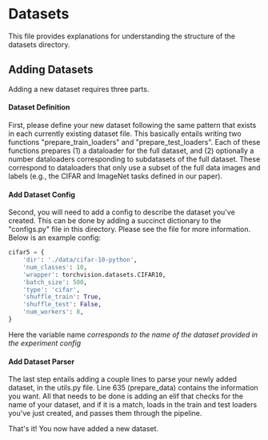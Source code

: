 # Datasets
This file provides explanations for understanding the structure of the datasets directory.

## Adding Datasets
Adding a new dataset requires three parts. 

#### Dataset Definition
First, please define your new dataset following the same pattern that exists in each currently existing dataset file. This basically entails writing two functions "prepare_train_loaders" and "prepare_test_loaders". Each of these functions prepares (1) a dataloader for the full dataset, and (2) optionally a number dataloaders corresponding to subdatasets of the full dataset. These correspond to dataloaders that only use a subset of the full data images and labels (e.g., the CIFAR and ImageNet tasks defined in our paper). 

#### Add Dataset Config
Second, you will need to add a config to describe the dataset you've created. This can be done by adding a succinct dictionary to the "configs.py" file in this directory. Please see the file for more information. Below is an example config:
```python
cifar5 = {
    'dir': './data/cifar-10-python',
    'num_classes': 10,
    'wrapper': torchvision.datasets.CIFAR10,
    'batch_size': 500,
    'type': 'cifar',
    'shuffle_train': True,
    'shuffle_test': False,
    'num_workers': 8,
}
```
Here the variable name *corresponds to the name of the dataset provided in the experiment config*

#### Add Dataset Parser
The last step entails adding a couple lines to parse your newly added dataset, in the utils.py file. Line 635 (prepare_data) contains the information you want. All that needs to be done is adding an elif that checks for the name of your dataset, and if it is a match, loads in the train and test loaders you've just created, and passes them through the pipeline.

That's it! You now have added a new dataset. 